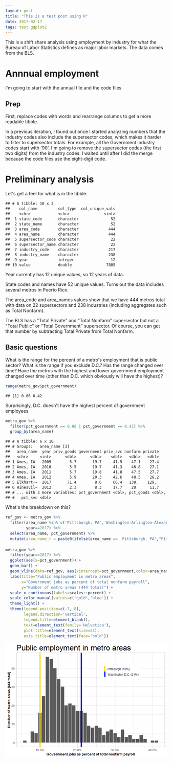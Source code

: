 ```yaml
---
layout: post
title: "This is a test post using R"
date: 2017-02-17
tags: test ggplot2
---
```


This is a shift share analysis using employment by industry for what the Bureau of Labor Statistics defines as major labor markets. The data comes from the BLS.

Annnual employment
==================

I'm going to start with the annual file and the code files

Prep
----

First, replace codes with words and rearrange columns to get a more readable tibble.

In a previous iteration, I found out once I started analyzing numbers that the industry codes also include the supersector codes, which makes it harder to filter to supersector totals. For example, all the Government industry codes start with '90'. I'm going to remove the supersector codes (the first two digits) from the industry codes. I waited until after I did the merge because the code files use the eight-digit code.

Preliminary analysis
====================

Let's get a feel for what is in the tibble.

    ## # A tibble: 10 x 3
    ##    col_name         col_type  col_unique_vals
    ##    <chr>            <chr>               <int>
    ##  1 state_code       character              52
    ##  2 state_name       character              52
    ##  3 area_code        character             444
    ##  4 area_name        character             444
    ##  5 supersector_code character              22
    ##  6 supersector_name character              22
    ##  7 industry_code    character             217
    ##  8 industry_name    character             238
    ##  9 year             integer                12
    ## 10 value            double               7885

Year currently has 12 unique values, so 12 years of data.

State codes and names have 52 unique values. Turns out the data includes several metros in Puerto Rico.

The area\_code and area\_names values show that we have 444 metros total with data on 22 supersectors and 238 industries (including aggregates such as Total Nonfarm).

The BLS has a "Total Private" and "Total Nonfarm" supersector but not a "Total Public" or "Total Government" supersector. Of course, you can get that number by subtracting Total Private from Total Nonfarm.

Basic questions
---------------

What is the range for the percent of a metro's employment that is public sector? What is the range if you exclude D.C.? Has the range changed over time? Have the metros with the highest and lower government employment changed over time (other than D.C. which obviously will have the highest)?

``` r
range(metro_gov$pct_government)
```

    ## [1] 0.06 0.42

Surprisingly, D.C. doesn't have the highest percent of government employees

``` r
metro_gov %>% 
  filter(pct_government == 0.06 | pct_government == 0.42) %>% 
  group_by(area_name)
```

    ## # A tibble: 6 x 10
    ## # Groups:   area_name [3]
    ##   area_name  year priv_goods government priv_svc nonfarm private
    ##   <chr>     <int>      <dbl>      <dbl>    <dbl>   <dbl>   <dbl>
    ## 1 Ames, IA   2009        5.7       19.7     41.5    47.1    27.4
    ## 2 Ames, IA   2010        5.5       19.7     41.3    46.8    27.1
    ## 3 Ames, IA   2011        5.7       19.8     41.8    47.5    27.7
    ## 4 Ames, IA   2012        5.9       20.3     42.6    48.5    28.2
    ## 5 Elkhart-~  2017       71.4        8.6     66.4   138.    129. 
    ## 6 Hinesvil~  2012        2.3        8.3     17.7    20      11.7
    ## # ... with 3 more variables: pct_government <dbl>, pct_goods <dbl>,
    ## #   pct_svc <dbl>

What's the breakdown on this?

``` r
ref_gov <- metro_gov %>% 
  filter(area_name %in% c('Pittsburgh, PA','Washington-Arlington-Alexandria, DC-VA-MD-WV'),
         year==2017) %>% 
  select(area_name, pct_government) %>% 
  mutate(area_name_r = paste0(ifelse(area_name == 'Pittsburgh, PA',"Pittsburgh", "Washington D.C.")," (",round(100*pct_government,digits=1),"%)"))

metro_gov %>%
  filter(year==2017) %>% 
  ggplot(aes(x=pct_government)) +
  geom_bar() +
  geom_vline(data=ref_gov, aes(xintercept=pct_government,color=area_name_r),size=2) +
  labs(title="Public employment in metro areas",
       x="Government jobs as percent of total nonfarm payroll",
       y="Number of metro areas (444 total)") +
  scale_x_continuous(labels=scales::percent) +
  scale_color_manual(values=c('gold','blue')) +
  theme_light() +
  theme(legend.position=c(.7,.8),
        legend.direction='vertical',
        legend.title=element_blank(),
        text=element_text(family='Helvetica'),
        plot.title=element_text(size=24),
        axis.title=element_text(face='bold'))
```

![](public_files/figure-markdown_github/unnamed-chunk-10-1.png)

